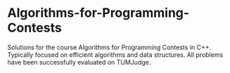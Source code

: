 # Algorithms-for-Programming-Contests
Solutions for the course Algorithms for Programming Contests in C++. Typically focused on efficient algorithms and data structures. All problems have been successfully evaluated on TUMJudge.
